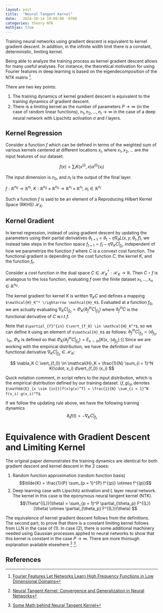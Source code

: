 ```yaml
---
layout: post
title:  "Neural Tangent Kernel"
date:   2024-10-14 19:00:00 -0700
categories: theory NTK
mathjax: true
---
```



Training neural networks using gradient descent is equivalent to kernel gradient descent. In addition, in the infinite width limit there is a constant, deterministic, limiting kernel.

Being able to analyze the training process as kernel gradient descent allows for many useful analyses. For instance, the theoretical motivation for using Fourier features in deep learning is based on the eigendecomposition of the NTK matrix [^1].


There are two key points:
1. The training dynamics of kernel gradient descent is equivalent to the training dynamics of gradient descent.
2. There is a limiting kernel as the number of parameters $P \rightarrow \infty$ (in the case of random linear functions), $n_1, n_2, \ldots, n_l \rightarrow \infty$ in the case of a deep neural network with Lipschitz activation $\sigma$ and $l$ layers.


## Kernel Regression
Consider a function $f$ which can be defined in terms of the weighted sum of various kernels centered at different locations $x_i$, where $x_1, x_2, \ldots$ are the input features of our dataset:

$$
f(x) = \sum_i K(x^{(i)}, x) \alpha^{(i)}(x_i)
$$

The input dimension is $n_0$, and $n_l$ is the output of the final layer.

$f: \mathbb{R}^{n_0} \rightarrow \mathbb{R}^{n_l}$, $K: \mathbb{R}^{n_0} \times \mathbb{R}^{n_0} \rightarrow \mathbb{R}^{n_l} \times \mathbb{R}^{n_l}$, $\alpha_i \in \mathbb{R}^{n_l}$


Such a function $f$ is said to be an element of a Reproducing Hilbert Kernel Space (RKHS) $\mathcal{H}_K$.


## Kernel Gradient
In kernel regression, instead of using gradient descent by updating the parameters using their partial derivatives $\theta_{t + 1} = \theta_t - \eta \nabla_\theta L(x, y; \theta_t, f)$, we instead take steps in the function space $f_{t + 1} = f_t - \eta \nabla_K C\vert_{f_t}$, independent of how we parametrize the function $f$ where $C$ is a convext cost function. The functional gradient is depending on the cost function $C$, the kernel $K$, and the function $f_t$.

Consider a cost function in the dual space $C \in \mathcal{H}_K^*: \mathcal{H}_K \rightarrow \mathbb{R}$.
Then $C \circ f$ is analagous to the loss function, evaluating $f$ over the finite dataset $x_1, \ldots, x_n \in \mathbb{R}^{n_0}$.

The kernel gradient for kernel $K$ is written $\nabla_K C$ and defines a mapping `$\mathcal{H}_K^* \rightarrow \mathcal{H}_K$`. Evaluated at a function $f_0$, we are actually evaluating $\nabla_K C \vert_{f_0} = \Phi_K(\partial_{f}^{in} C\vert_{f_0})$ where $\partial_{f}^{in} C$ is the functional derivative of $C$ w.r.t $f$.

Note that `$\partial_{f}^{in} C\vert_{f_0} \in \mathcal{H}_K^*$`, so we can define it using an element of `$\mathcal{H}_K$` as follows: $\partial_{f}^{in} C\vert_{f_0} = \langle d_{f_0}, \cdot \rangle_{in}$. 
$\Phi_K$ is defined so that $\Phi_K(\partial_{f}^{in} C\vert_{f_0}) = E_{x \sim {in}}[K(x, \cdot) d_{f_0}(\cdot)]$
Since we are working with the empirical distribution, we have the definition of our functional derivative $\nabla_K C \vert_{f_0} \in \mathcal{H}_K$:

$$
\nabla_K C \vert_{f_0} \in \mathcal{H}_K = \frac{1}{N} \sum_{i = 1}^N K(\cdot, x_i) d\vert_{f_0} (x_i)
$$

Quick notation comment, ${in}$ script refers to the input distribution, which is the empirical distribution defined by our training dataset.
$\langle f, g\rangle_{in}$ denotes `$\mathbb{E}_{x \sim {in}}[f(x)g(x)^T] = \frac{1}{N} \sum_{i = 1}^N f(x_i) g(x_i)^T$`.

If we follow the updating rule above, we have the following training dynamics
$$
\partial_t f(t) = - \nabla_K C \vert_{f_t}
$$

# Equivalence with Gradient Descent and Limiting Kernel
The original paper demonstrates the training dynamics are identical for both gradient descent and kernel descent in the 2 cases:
1. Random function approximation (random function basis)
    $$\tilde{K} = \frac{1}{P} \sum_{p = 1}^{P} f^{(p)} \otimes f^{(p)}$$
2. Deep learning case with Lipschitz activation and $L$ layer neural network. The kernel in this case is the eponymous neural tangent kernel (NTK).
    $$\Theta^{(L)}(\theta) = \sum_{p = 1}^P \partial_{\theta_p} F^{(L)}(\theta) \otimes \partial_{\theta_p} F^{(L)}(\theta) $$

The equivalence of kernel gradient descent follows from the definitions.
The second part, to prove that there is a constant limiting kernel follows from LLN in the case of (1).
In case (2), there is some additional machinery needed using Gaussian processes applied to neural networks to show that this kernel is constant in the case $P \rightarrow \infty$.
There are more thorough explanation available elsewhere [^2] [^3].



## References
[^1]: [Fourier Features Let Networks Learn High Frequency Functions in Low Dimensional Domains](https://arxiv.org/pdf/2006.10739)
[^2]: [Neural Tangent Kernel: Convergence and Generalization in Neural Networks](https://arxiv.org/pdf/1806.07572)
[^3]: [Some Math behind Neural Tangent Kernel](https://lilianweng.github.io/posts/2022-09-08-ntk/#kernel--kernel-methods)